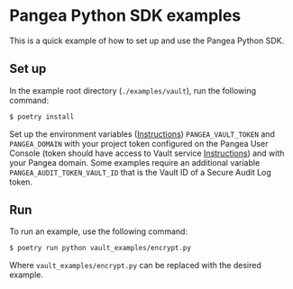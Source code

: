 # Pangea Python SDK examples

This is a quick example of how to set up and use the Pangea Python SDK.

## Set up

In the example root directory (`./examples/vault`), run the following command:

```bash
$ poetry install
```

Set up the environment variables ([Instructions](https://pangea.cloud/docs/vault/#set-your-environment-variables)) `PANGEA_VAULT_TOKEN` and `PANGEA_DOMAIN` with your project token configured on the Pangea User Console (token should have access to Vault service [Instructions](https://pangea.cloud/docs/admin-guide/tokens)) and with your Pangea domain. Some examples require
an additional variable `PANGEA_AUDIT_TOKEN_VAULT_ID` that is the Vault ID of a
Secure Audit Log token.

## Run

To run an example, use the following command:

```bash
$ poetry run python vault_examples/encrypt.py
```

Where `vault_examples/encrypt.py` can be replaced with the desired example.
